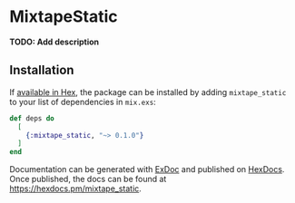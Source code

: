 # MixtapeStatic

**TODO: Add description**

## Installation

If [available in Hex](https://hex.pm/docs/publish), the package can be installed
by adding `mixtape_static` to your list of dependencies in `mix.exs`:

```elixir
def deps do
  [
    {:mixtape_static, "~> 0.1.0"}
  ]
end
```

Documentation can be generated with [ExDoc](https://github.com/elixir-lang/ex_doc)
and published on [HexDocs](https://hexdocs.pm). Once published, the docs can
be found at <https://hexdocs.pm/mixtape_static>.

